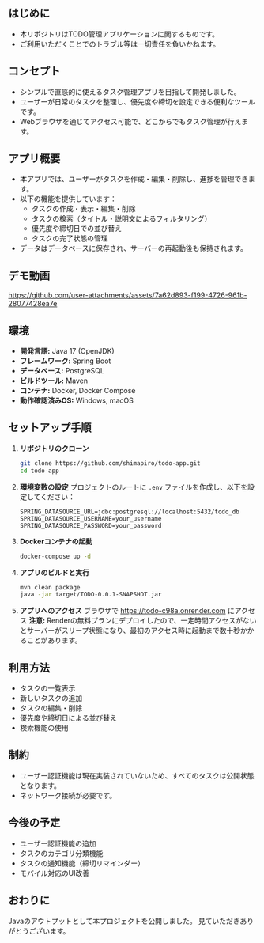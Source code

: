 ## はじめに
- 本リポジトリはTODO管理アプリケーションに関するものです。
- ご利用いただくことでのトラブル等は一切責任を負いかねます。

## コンセプト
- シンプルで直感的に使えるタスク管理アプリを目指して開発しました。
- ユーザーが日常のタスクを整理し、優先度や締切を設定できる便利なツールです。
- Webブラウザを通じてアクセス可能で、どこからでもタスク管理が行えます。

## アプリ概要
- 本アプリでは、ユーザーがタスクを作成・編集・削除し、進捗を管理できます。
- 以下の機能を提供しています：
  - タスクの作成・表示・編集・削除
  - タスクの検索（タイトル・説明文によるフィルタリング）
  - 優先度や締切日での並び替え
  - タスクの完了状態の管理
- データはデータベースに保存され、サーバーの再起動後も保持されます。


## デモ動画
https://github.com/user-attachments/assets/7a62d893-f199-4726-961b-28077428ea7e






## 環境
- **開発言語:** Java 17 (OpenJDK)
- **フレームワーク:** Spring Boot
- **データベース:** PostgreSQL
- **ビルドツール:** Maven
- **コンテナ:** Docker, Docker Compose
- **動作確認済みOS:** Windows, macOS

## セットアップ手順
1. **リポジトリのクローン**
   ```bash
   git clone https://github.com/shimapiro/todo-app.git
   cd todo-app
   ```
2. **環境変数の設定**
プロジェクトのルートに `.env` ファイルを作成し、以下を設定してください：
     ```env
     SPRING_DATASOURCE_URL=jdbc:postgresql://localhost:5432/todo_db
     SPRING_DATASOURCE_USERNAME=your_username
     SPRING_DATASOURCE_PASSWORD=your_password
     ```
4. **Dockerコンテナの起動**
   ```bash
   docker-compose up -d
   ```
5. **アプリのビルドと実行**
   ```bash
   mvn clean package
   java -jar target/TODO-0.0.1-SNAPSHOT.jar
   ```
6. **アプリへのアクセス**
ブラウザで https://todo-c98a.onrender.com にアクセス
**注意:** Renderの無料プランにデプロイしたので、一定時間アクセスがないとサーバーがスリープ状態になり、最初のアクセス時に起動まで数十秒かかることがあります。

## 利用方法
- タスクの一覧表示
- 新しいタスクの追加
- タスクの編集・削除
- 優先度や締切日による並び替え
- 検索機能の使用

## 制約
- ユーザー認証機能は現在実装されていないため、すべてのタスクは公開状態となります。
- ネットワーク接続が必要です。

## 今後の予定
- ユーザー認証機能の追加
- タスクのカテゴリ分類機能
- タスクの通知機能（締切リマインダー）
- モバイル対応のUI改善

## おわりに
Javaのアウトプットとして本プロジェクトを公開しました。
見ていただきありがとうございます。

